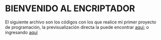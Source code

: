 # BIENVENIDO AL ENCRIPTADOR

El siguiente archivo son los códigos con los que realice mi primer proyecto de programación,  la previsualización directa la puede encontrar [aqui](https://github.com/ayesidChallengeEncriptadorDeTexto.git); o 
ingresando [aquí](https://github.com/ayesid)

